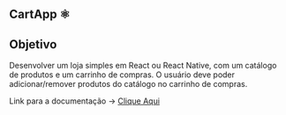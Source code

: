 ## CartApp ⚛️

## Objetivo

Desenvolver um loja simples em React ou React Native, com um catálogo de produtos e um carrinho de compras. O usuário deve poder adicionar/remover produtos do catálogo no carrinho de compras.

Link para a documentação -> <a href="https://butternut-tin-efb.notion.site/CartApp-f49718fe62004a5baaccff704233ae52">Clique Aqui</a>